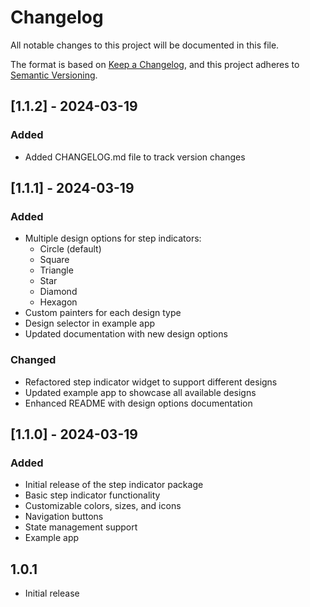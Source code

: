 # Changelog

All notable changes to this project will be documented in this file.

The format is based on [Keep a Changelog](https://keepachangelog.com/en/1.0.0/),
and this project adheres to [Semantic Versioning](https://semver.org/spec/v2.0.0.html).

## [1.1.2] - 2024-03-19

### Added
- Added CHANGELOG.md file to track version changes

## [1.1.1] - 2024-03-19

### Added
- Multiple design options for step indicators:
  - Circle (default)
  - Square
  - Triangle
  - Star
  - Diamond
  - Hexagon
- Custom painters for each design type
- Design selector in example app
- Updated documentation with new design options

### Changed
- Refactored step indicator widget to support different designs
- Updated example app to showcase all available designs
- Enhanced README with design options documentation

## [1.1.0] - 2024-03-19

### Added
- Initial release of the step indicator package
- Basic step indicator functionality
- Customizable colors, sizes, and icons
- Navigation buttons
- State management support
- Example app

## 1.0.1

* Initial release


